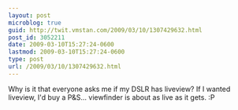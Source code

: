 ```yaml
---
layout: post
microblog: true
guid: http://twit.vmstan.com/2009/03/10/1307429632.html
post_id: 3052211
date: 2009-03-10T15:27:24-0600
lastmod: 2009-03-10T15:27:24-0600
type: post
url: /2009/03/10/1307429632.html
---
```

Why is it that everyone asks me if my DSLR has liveview? If I wanted liveview, I'd buy a P&S... viewfinder is about as live as it gets. :P
